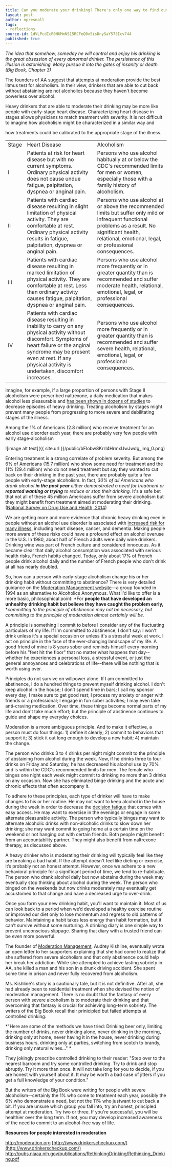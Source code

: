 ```yaml
---
title: Can you moderate your drinking? There's only one way to find out.
layout: post
author: npresnall
tags:
- reflections
source-id: 1dVLPcdIcR0HUMmNS15RCFeQ0x5isDnySaY575Icv744
published: true
---
```

*The idea that somehow, someday he will control and enjoy his drinking is the great obsession of every abnormal drinker. The persistence of this illusion is astonishing. Many pursue it into the gates of insanity or death. (Big Book, Chapter 3)*

The founders of AA suggest that attempts at moderation provide the best litmus test for alcoholism. In their view, drinkers that are able to cut back without abstaining are not alcoholics because they haven't become powerless over alcohol.

Heavy drinkers that are able to moderate their drinking may be more like people with early-stage heart disease. Characterizing heart disease in stages allows physicians to match treatment with severity. It is not difficult to imagine how alcoholism might be characterized in a similar way and 

how treatments could be calibrated to the appropriate stage of the illness.

<table>
  <tr>
    <td>Stage</td>
    <td>Heart Disease</td>
    <td>Alcoholism</td>
  </tr>
  <tr>
    <td>I</td>
    <td>Patients at risk for heart disease but with no current symptoms. Ordinary physical activity does not cause undue fatigue, palpitation, dyspnea or anginal pain.</td>
    <td>Persons who use alcohol habitually at or below the CDC's recommended limits for men or women, especially those with a family history of alcoholism.</td>
  </tr>
  <tr>
    <td>II</td>
    <td>Patients with cardiac disease resulting in slight limitation of physical activity. They are comfortable at rest. Ordinary physical activity results in fatigue, palpitation, dyspnea or anginal pain.</td>
    <td>Persons who use alcohol at or above the recommended limits but suffer only mild or infrequent functional problems as a result. No significant health, relational, emotional, legal, or professional consequences.</td>
  </tr>
  <tr>
    <td>III</td>
    <td>Patients with cardiac disease resulting in marked limitation of physical activity. They are comfortable at rest. Less than ordinary activity causes fatigue, palpitation, dyspnea or anginal pain.</td>
    <td>Persons who use alcohol more frequently or in greater quantity than is recommended and suffer moderate health, relational, emotional, legal, or professional consequences.</td>
  </tr>
  <tr>
    <td>IV</td>
    <td>Patients with cardiac disease resulting in inability to carry on any physical activity without discomfort. Symptoms of heart failure or the anginal syndrome may be present even at rest.  If any physical activity is undertaken, discomfort increases.</td>
    <td>Persons who use alcohol more frequently or in greater quantity than is recommended and suffer severe health, relational, emotional, legal, or professional consequences.</td>
  </tr>
</table>


Imagine, for example, if a large proportion of persons with Stage II alcoholism were prescribed naltrexone, a daily medication that makes alcohol less pleasurable and [has been shown in dozens of studies](http://www.ncbi.nlm.nih.gov/pubmed/23075288) to decrease episodes of heavy drinking. Treating alcoholism by stages might prevent many people from progressing to more severe and debilitating stages of the illness.

Among the 1% of Americans (2.8 million) who receive treatment for an alcohol use disorder each year, there are probably very few people with early stage-alcoholism

![image alt text]({{ site.url }}/public/bFIobw8KrrI4HrmxUwJwdg_img_0.png)

Entering treatment is a strong correlate of problem severity. But among the 6% of Americans (15.7 million) who show some need for treatment and the 11% (29.4 million) who do not need treatment but say they wanted to cut back on their drinking in the past year, there are probably quite a few people with early-stage alcoholism. In fact, *30% of all Americans who drank alcohol **in the past year** either demonstrated a need for treatment or **reported wanting or trying** to reduce or stop their drinking.* It's a safe bet that not all of these 45 million Americans suffer from severe alcoholism but they might benefit from treatment aimed at moderating their drinking. ([National Survey on Drug Use and Health, 2014](http://www.icpsr.umich.edu/icpsrweb/NAHDAP/studies/36361))

We are getting more and more evidence that chronic heavy drinking even in people without an alcohol use disorder is associated with [increased risk for many illness](http://pubs.niaaa.nih.gov/publications/RethinkingDrinking/Rethinking_Drinking.pdf), including heart disease, cancer, and dementia. Making people more aware of these risks could have a profound effect on alcohol overuse in the U.S. In 1980, about half of French adults were daily wine drinkers. Drinking wine was part of French culture and considered innocuous. As it became clear that daily alcohol consumption was associated with serious health risks, French habits changed. Today, only about 17% of French people drink alcohol daily and the number of French people who don't drink at all has nearly doubled.

So, how can a person with early-stage alcoholism change his or her drinking habit without committing to abstinence? There is very detailed guidance on the [Moderation Management website](http://moderation.org/)—a group founded in 1994 as an alternative to Alcoholics Anonymous. What I'd like to offer is a more basic, philosophical point: *For **people** **that have developed an unhealthy drinking habit but believe they have caught the problem early,** **committing to the principle of abstinence may not be necessary, but committing to the principle of moderation almost certainly will be.*

A principle is something I commit to before I consider any of the fluctuating particulars of my life. If I'm committed to abstinence, I don't say: I won't drink unless it's a special occasion or unless it's a stressful week at work. I act on principle in the face of the ever-changing landscape of my life. A good friend of mine is 8 years sober and reminds himself every morning before his "feet hit the floor" that no matter what happens that day--whether he experiences a personal loss, a stressful event, or just the general annoyances and celebrations of life--there will be nothing that is worth using over.

Principles do not survive on willpower alone. If I am committed to abstinence, I do a hundred things to prevent myself drinking alcohol. I don't keep alcohol in the house; I don’t spend time in bars; I call my sponsor every day; I make sure to get good rest; I process my anxiety or anger with friends or a professional; I engage in fun sober activities; I may even take anti-craving medication. Over time, these things become normal parts of my life and don't take much effort; but the principle of abstinence continues to guide and shape my everyday choices.

Moderation is a more ambiguous principle. And to make it effective, a person must do four things: 1) define it clearly; 2) commit to behaviors that support it; 3) stick it out long enough to develop a new habit; 4) maintain the change.

The person who drinks 3 to 4 drinks per night might commit to the principle of abstaining from alcohol during the week. Now, if he drinks three to four drinks on Friday and Saturday, he has decreased his alcohol use by 70% and is within the CDC's recommended limits for men. The female who binges one night each week might commit to drinking no more than 3 drinks on any occasion. Now she has eliminated binge drinking and the acute and chronic effects that often accompany it.

To adhere to these principles, each type of drinker will have to make changes to his or her routine. He may not want to keep alcohol in the house during the week in order to decrease the [decision fatigue](http://www.nytimes.com/2011/08/21/magazine/do-you-suffer-from-decision-fatigue.html?_r=0) that comes with easy access. He may want to exercise in the evenings or engage in some alternate pleasurable activity. The person who typically binges may want to alternate alcoholic drinks with non-alcoholic drinks to slow down her drinking; she may want commit to going home at a certain time on the weekend or not hanging out with certain friends. Both people might benefit from an accountability partner. They might also benefit from naltrexone therapy, as discussed above.

A heavy drinker who is moderating their drinking will typically feel like they are breaking a bad habit. If the attempt doesn't feel like dieting or exercise, it’s probably not an honest attempt. However, once we adhere to a new behavioral principle for a significant period of time, we tend to re-habituate. The person who drank alcohol daily but now abstains during the week may eventually stop thinking about alcohol during the week. The person who binged on the weekends but now drinks moderately may eventually get accustomed to that change and have a decreased urge to over-drink.

Once you form your new drinking habit, you'll want to maintain it. Most of us can look back to a period when we’d developed a healthy exercise routine or improved our diet only to lose momentum and regress to old patterns of behavior. Maintaining a habit takes less energy than habit formation, but it can’t survive without some nurturing. A drinking diary is one simple way to prevent unconscious slippage. Sharing that diary with a trusted friend can be even more powerful.

The founder of [Moderation Management](http://moderation.org/), Audrey Kishline, eventually wrote an open letter to her supporters explaining that she had come to realize that she suffered from severe alcoholism and that only abstinence could help her break her addiction. While she attempted to achieve lasting sobriety in AA, she killed a man and his son in a drunk driving accident. She spent some time in prison and never fully recovered from alcoholism.

Ms. Kishline's story is a cautionary tale, but it is not definitive. After all, she had already been to residential treatment when she devised the notion of moderation management. There is no doubt that the fantasy of every person with severe alcoholism is to moderate their drinking and that overcoming that fantasy is crucial for achieving long-term sobriety. The writers of the Big Book recall their prinicipled but failed attempts at controlled drinking: 

*"Here are some of the methods we have tried: Drinking beer only, limiting the number of drinks, never drinking alone, never drinking in the morning, drinking only at home, never having it in the house, never drinking during business hours, drinking only at parties, switching from scotch to brandy, drinking only natural wines..." *

They jokingly prescribe controlled drinking to their reader: "Step over to the nearest barroom and try some controlled drinking. Try to drink and stop abruptly. Try it more than once. It will not take long for you to decide, if you are honest with yourself about it. It may be worth a bad case of jitters if you get a full knowledge of your condition."

But the writers of the Big Book were writing for people with severe alcoholism--certainly the 1% who come to treatment each year, possibly the 6% who demonstrate a need, but not the 11% who justwant to cut back a bit. If you are unsure which group you fall into, try an honest, principled attempt at moderation. Try two or three. If you're successful, you will be healthier over the long term. If not, you may develop increased awareness of the need to commit to an alcohol-free way of life.

**Resources for ****people**** interested in moderation**

http://moderation.org [http://www.drinkerscheckup.com/](http://www.drinkerscheckup.com/)http://pubs.niaaa.nih.gov/publications/RethinkingDrinking/Rethinking_Drinking.pdf

